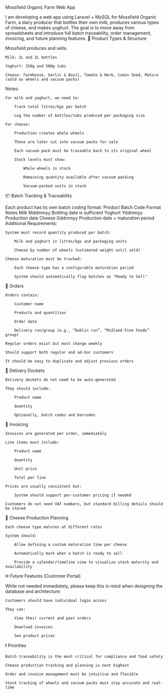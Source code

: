 Mossfield Organic Farm Web App

I am developing a web app using Laravel + MySQL for Mossfield Organic Farm, a dairy producer that bottles their own milk, produces various types of cheese, and makes yoghurt. The goal is to move away from spreadsheets and introduce full batch traceability, order management, invoicing, and future planning features.
🧀 Product Types & Structure

Mossfield produces and sells:

    Milk: 1L and 2L bottles

    Yoghurt: 250g and 500g tubs

    Cheese: Farmhouse, Garlic & Basil, Tomato & Herb, Cumin Seed, Mature (sold as wheels and vacuum packs)

Notes:

    For milk and yoghurt, we need to:

        Track total litres/kgs per batch

        Log the number of bottles/tubs produced per packaging size

    For cheese:

        Production creates whole wheels

        These are later cut into vacuum packs for sale

        Each vacuum pack must be traceable back to its original wheel

        Stock levels must show:

            Whole wheels in stock

            Remaining quantity available after vacuum packing

            Vacuum-packed units in stock

📦 Batch Tracking & Traceability

Each product has its own batch coding format:
Product	Batch Code Format	Notes
Milk	Mddmmyy	Bottling date is sufficient
Yoghurt	Yddmmyy	Production date
Cheese	Gddmmyy	Production date + maturation period
Additional Requirements:

    System must record quantity produced per batch:

        Milk and yoghurt in litres/kgs and packaging units

        Cheese by number of wheels (estimated weight until sold)

    Cheese maturation must be tracked:

        Each cheese type has a configurable maturation period

        System should automatically flag batches as "Ready to Sell"

🧾 Orders

    Orders contain:

        Customer name

        Products and quantities

        Order date

        Delivery run/group (e.g., “Dublin run”, “Midland Fine Foods” group)

    Regular orders exist but most change weekly

    Should support both regular and ad-hoc customers

    It should be easy to duplicate and adjust previous orders

🚚 Delivery Dockets

    Delivery dockets do not need to be auto-generated

    They should include:

        Product name

        Quantity

        Optionally, batch codes and barcodes

💸 Invoicing

    Invoices are generated per order, immediately

    Line items must include:

        Product name

        Quantity

        Unit price

        Total per line

    Prices are usually consistent but:

        System should support per-customer pricing if needed

    Customers do not need VAT numbers, but standard billing details should be stored

📅 Cheese Production Planning

    Each cheese type matures at different rates

    System should:

        Allow defining a custom maturation time per cheese

        Automatically mark when a batch is ready to sell

        Provide a calendar/timeline view to visualize stock maturity and availability

🌐 Future Features (Customer Portal)

While not needed immediately, please keep this in mind when designing the database and architecture:

    Customers should have individual login access

    They can:

        View their current and past orders

        Download invoices

        See product prices

❗ Priorities

    Batch traceability is the most critical for compliance and food safety

    Cheese production tracking and planning is next highest

    Order and invoice management must be intuitive and flexible

    Stock tracking of wheels and vacuum packs must stay accurate and real-time

